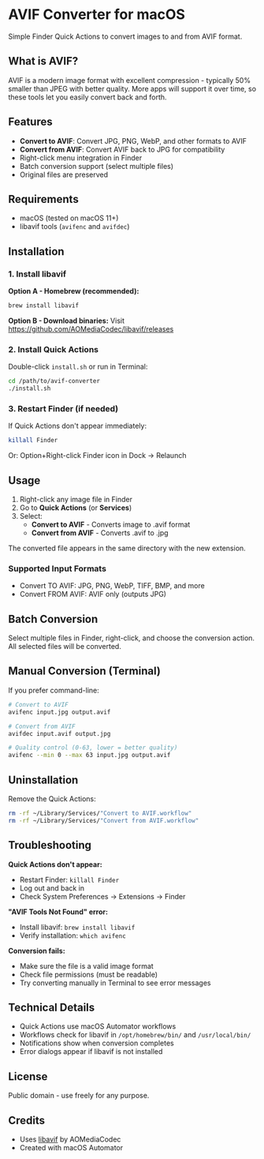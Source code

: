# AVIF Converter for macOS

Simple Finder Quick Actions to convert images to and from AVIF format.

## What is AVIF?

AVIF is a modern image format with excellent compression - typically 50% smaller than JPEG with better quality. More apps will support it over time, so these tools let you easily convert back and forth.

## Features

- **Convert to AVIF**: Convert JPG, PNG, WebP, and other formats to AVIF
- **Convert from AVIF**: Convert AVIF back to JPG for compatibility
- Right-click menu integration in Finder
- Batch conversion support (select multiple files)
- Original files are preserved

## Requirements

- macOS (tested on macOS 11+)
- libavif tools (`avifenc` and `avifdec`)

## Installation

### 1. Install libavif

**Option A - Homebrew (recommended):**
```bash
brew install libavif
```

**Option B - Download binaries:**
Visit https://github.com/AOMediaCodec/libavif/releases

### 2. Install Quick Actions

Double-click `install.sh` or run in Terminal:
```bash
cd /path/to/avif-converter
./install.sh
```

### 3. Restart Finder (if needed)

If Quick Actions don't appear immediately:
```bash
killall Finder
```

Or: Option+Right-click Finder icon in Dock → Relaunch

## Usage

1. Right-click any image file in Finder
2. Go to **Quick Actions** (or **Services**)
3. Select:
   - **Convert to AVIF** - Converts image to .avif format
   - **Convert from AVIF** - Converts .avif to .jpg

The converted file appears in the same directory with the new extension.

### Supported Input Formats

- Convert TO AVIF: JPG, PNG, WebP, TIFF, BMP, and more
- Convert FROM AVIF: AVIF only (outputs JPG)

## Batch Conversion

Select multiple files in Finder, right-click, and choose the conversion action. All selected files will be converted.

## Manual Conversion (Terminal)

If you prefer command-line:

```bash
# Convert to AVIF
avifenc input.jpg output.avif

# Convert from AVIF
avifdec input.avif output.jpg

# Quality control (0-63, lower = better quality)
avifenc --min 0 --max 63 input.jpg output.avif
```

## Uninstallation

Remove the Quick Actions:
```bash
rm -rf ~/Library/Services/"Convert to AVIF.workflow"
rm -rf ~/Library/Services/"Convert from AVIF.workflow"
```

## Troubleshooting

**Quick Actions don't appear:**
- Restart Finder: `killall Finder`
- Log out and back in
- Check System Preferences → Extensions → Finder

**"AVIF Tools Not Found" error:**
- Install libavif: `brew install libavif`
- Verify installation: `which avifenc`

**Conversion fails:**
- Make sure the file is a valid image format
- Check file permissions (must be readable)
- Try converting manually in Terminal to see error messages

## Technical Details

- Quick Actions use macOS Automator workflows
- Workflows check for libavif in `/opt/homebrew/bin/` and `/usr/local/bin/`
- Notifications show when conversion completes
- Error dialogs appear if libavif is not installed

## License

Public domain - use freely for any purpose.

## Credits

- Uses [libavif](https://github.com/AOMediaCodec/libavif) by AOMediaCodec
- Created with macOS Automator
